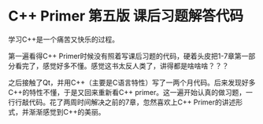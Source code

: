 # C++ Primer 第五版 课后习题解答代码
<p>学习C++是一个痛苦又快乐的过程。<p>
<p>第一遍看得C++ Primer时候没有照着写课后习题的代码，硬着头皮把1-7章第一部分看完了，感觉好多不懂。感觉这书太反人类了，讲得都是啥啥啥？？？<p>
<p>之后接触了Qt，并用C++（主要是C语言特性）写了一两个月代码。后来发现好多C++的特性不懂，于是又回来重新看C++ primer。这一遍开始认真的做习题，一行行敲代码。花了两周时间解决之前的7章，忽然喜欢上C++ Primer的讲述形式，并渐渐感觉到C++的美丽。<p>
